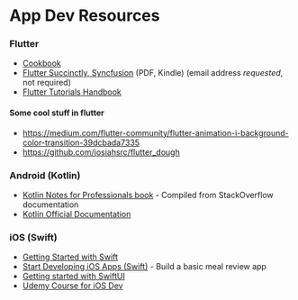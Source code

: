 # App Dev Resources

### Flutter

* [Cookbook](https://flutter.dev/docs/cookbook)
* [Flutter Succinctly, Syncfusion](https://www.syncfusion.com/ebooks/flutter-succinctly) (PDF, Kindle) (email address *requested*, not required)
* [Flutter Tutorials Handbook](https://kodestat.gitbook.io/flutter/)

#### Some cool stuff in flutter

* https://medium.com/flutter-community/flutter-animation-i-background-color-transition-39dcbada7335
* https://github.com/josiahsrc/flutter_dough

### Android (Kotlin)

* [Kotlin Notes for Professionals book](https://goalkicker.com/KotlinBook/) - Compiled from StackOverflow documentation
* [Kotlin Official Documentation](https://kotlinlang.org/docs/reference/)

### iOS (Swift)

* [Getting Started with Swift](https://swift.org/getting-started/)
* [Start Developing iOS Apps (Swift)](https://developer.apple.com/library/archive/referencelibrary/GettingStarted/DevelopiOSAppsSwift/) - Build a basic meal review app
* [Getting started with SwiftUI](https://www.hackingwithswift.com/books/ios-swiftui)
* [Udemy Course for iOS Dev](https://www.udemy.com/course/ios-13-app-development-bootcamp/)
